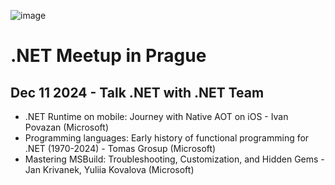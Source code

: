 ![image](https://github.com/user-attachments/assets/d4b5bda8-9485-435d-8fbc-5d2d658bf600)

# .NET Meetup in Prague

## Dec 11 2024 - Talk .NET with .NET Team

- .NET Runtime on mobile: Journey with Native AOT on iOS - Ivan Povazan (Microsoft)
- Programming languages: Early history of functional programming for .NET  (1970-2024) - Tomas Grosup (Microsoft)
- Mastering MSBuild: Troubleshooting, Customization, and Hidden Gems - Jan Krivanek, Yuliia Kovalova (Microsoft)










